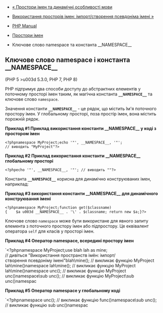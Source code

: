 - [« Простори імен та динамічні особливості
мови](language.namespaces.dynamic.md)
- [Використання просторів імен: імпорт/створення псевдоніма імені
»](language.namespaces.importing.md)

- [PHP Manual](index.md)
- [Простори імен](language.namespaces.md)
- Ключове слово namespace та константа \_\_NAMESPACE\_\_

## Ключове слово namespace і константа \_\_NAMESPACE\_\_

(PHP 5 \>u003d 5.3.0, PHP 7, PHP 8)

PHP підтримує два способи доступу до абстрактних елементів у поточному
просторі імен таким, як магічна константа **`__NAMESPACE__`** та
ключове слово `namespace`.

Значення константи **`__NAMESPACE__`** - це рядок, що містить
Ім'я поточного простору імен. У глобальному просторі, поза
простір імен, вона містить порожній рядок.

**Приклад #1 Приклад використання константи \_\_NAMESPACE\_\_ у коді з
простором імен**

`<?phpnamespace MyProject;echo '"', __NAMESPACE__, '"'; // виводить "MyProject"?> `

**Приклад #2 Приклад використання константи \_\_NAMESPACE\_\_
глобальному просторі**

`<?phpecho '"', __NAMESPACE__, '"'; // виводить ""?> `

Константа **`__NAMESPACE__`** корисна для динамічно конструюваних
імен, наприклад:

**Приклад #3 використання константи \_\_NAMESPACE\_\_ для динамічного
конструювання імені**

` <?phpnamespace MyProject;function get($classname){    $a u003d __NAMESPACE__ . '\' . $classname; return new $a;}?> `

Ключове слово `namespace` може бути використане для явного запиту
елемента з поточного простору імен або підпростору. Це
еквівалент оператора `self` для класів у просторі імен.

**Приклад #4 Оператор namespace, всередині простору імен**

`<?phpnamespace MyProject;use blah lah as mine; // дивіться "Використання пространств імён: імпорт/створення псевдоніму імені"blah\mine(); // викликає функцію MyProject lah\mine()namespace lah\mine(); // викликає функцію MyProject lah\mine()namespace unc(); // викликає функцію MyProject unc()namespace\sub unc(); // викликає функцію MyProject\sub unc()namespac

**Приклад #5 Оператор namespace у глобальному коді**

`<?phpnamespace unc(); // викликає функцію func()namespace\sub unc(); // викликає функцію sub unc()namespac
